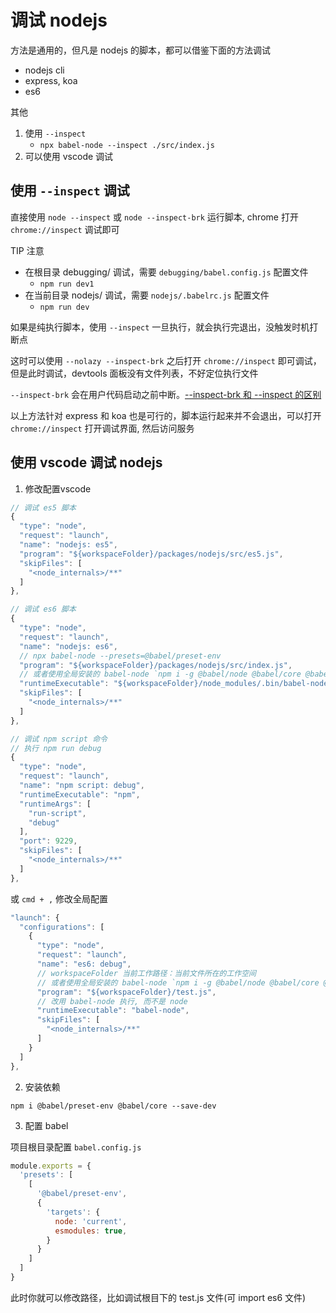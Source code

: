 # 调试 nodejs

方法是通用的，但凡是 nodejs 的脚本，都可以借鉴下面的方法调试

- nodejs cli
- express, koa
- es6

其他

1. 使用 `--inspect`
    - `npx babel-node --inspect ./src/index.js`
2. 可以使用 vscode 调试

## 使用 `--inspect` 调试

直接使用 `node --inspect` 或 `node --inspect-brk` 运行脚本, chrome 打开 `chrome://inspect` 调试即可

TIP 注意

- 在根目录 debugging/ 调试，需要 `debugging/babel.config.js` 配置文件
  - `npm run dev1`
- 在当前目录 nodejs/ 调试，需要 `nodejs/.babelrc.js` 配置文件
  - `npm run dev`

如果是纯执行脚本，使用 `--inspect` 一旦执行，就会执行完退出，没触发时机打断点

这时可以使用 `--nolazy --inspect-brk` 之后打开 `chrome://inspect` 即可调试，但是此时调试，devtools 面板没有文件列表，不好定位执行文件

`--inspect-brk` 会在用户代码启动之前中断。[--inspect-brk 和 --inspect 的区别](https://nodejs.org/en/docs/guides/debugging-getting-started/#command-line-options)

以上方法针对 express 和 koa 也是可行的，脚本运行起来并不会退出，可以打开 `chrome://inspect` 打开调试界面, 然后访问服务

## 使用 vscode 调试 nodejs

1. 修改配置vscode

```js
// 调试 es5 脚本
{
  "type": "node",
  "request": "launch",
  "name": "nodejs: es5",
  "program": "${workspaceFolder}/packages/nodejs/src/es5.js",
  "skipFiles": [
    "<node_internals>/**"
  ]
},

// 调试 es6 脚本
{
  "type": "node",
  "request": "launch",
  "name": "nodejs: es6",
  // npx babel-node --presets=@babel/preset-env
  "program": "${workspaceFolder}/packages/nodejs/src/index.js",
  // 或者使用全局安装的 babel-node `npm i -g @babel/node @babel/core @babel/preset-env`
  "runtimeExecutable": "${workspaceFolder}/node_modules/.bin/babel-node", // 改用 babel-node 执行, 而不是 node
  "skipFiles": [
    "<node_internals>/**"
  ]
},

// 调试 npm script 命令
// 执行 npm run debug
{
  "type": "node",
  "request": "launch",
  "name": "npm script: debug",
  "runtimeExecutable": "npm",
  "runtimeArgs": [
    "run-script",
    "debug"
  ],
  "port": 9229,
  "skipFiles": [
    "<node_internals>/**"
  ]
},
```

或 `cmd + ,` 修改全局配置

```js
"launch": {
  "configurations": [
    {
      "type": "node",
      "request": "launch",
      "name": "es6: debug",
      // workspaceFolder 当前工作路径：当前文件所在的工作空间
      // 或者使用全局安装的 babel-node `npm i -g @babel/node @babel/core @babel/preset-env`
      "program": "${workspaceFolder}/test.js",
      // 改用 babel-node 执行, 而不是 node
      "runtimeExecutable": "babel-node",
      "skipFiles": [
        "<node_internals>/**"
      ]
    }
  ]
},
```

2. 安装依赖

`npm i @babel/preset-env @babel/core --save-dev`

3. 配置 babel

项目根目录配置 `babel.config.js`

```js
module.exports = {
  'presets': [
    [
      '@babel/preset-env',
      {
        'targets': {
          node: 'current',
          esmodules: true,
        }
      }
    ]
  ]
}
```

此时你就可以修改路径，比如调试根目下的 test.js 文件(可 import es6 文件)
